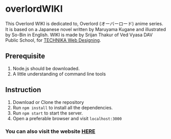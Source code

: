 # overlordWIKI

This Overlord WIKI is dedicated to, Overlord (オーバーロード) anime series. It is based on a Japanese novel written by Maruyama Kugane and illustrated by So-Bin in English. WIKI is made by Srijan Thakur of Ved Vyasa DAV Public School, for <a href="http://technika2021.xyz">TECHNIKA Web Designing</a>.

## Prerequisite
1. Node.js should be downloaded.
2. A little understanding of command line tools 

## Instruction
1. Download or Clone the repository
2. Run `npm install` to install all the dependencies.
3. Run `npm start` to start the server.
4. Open a preferable browser and visit `localhost:3000`

### You can also visit the website [HERE](https://overlordwiki.herokuapp.com)
